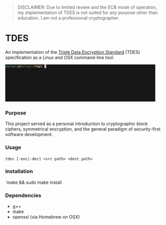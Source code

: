 >DISCLAIMER: Due to limited review and the ECB mode of operation, my implementation of TDES is not suited for any purpose other than education. I am not a professional cryptographer.

# TDES
An implementation of the [Triple Data Encryption Standard](https://en.wikipedia.org/wiki/Data_Encryption_Standard) (TDES) specification as a Linux and OSX command-line tool.

![demo.gif](https://raw.githubusercontent.com/zmohling/TDES/master/data/demo.gif)

### Purpose
This project served as a personal introduction to cryptographic block ciphers, symmetrical encryption, and the general paradigm of security-first software development.

### Usage 
`tdes [-enc|-dec] <src path> <dest path>
`
### Installation
`make && sudo make install

### Dependencies
* g++
* make
* openssl (via Homebrew on OSX)
